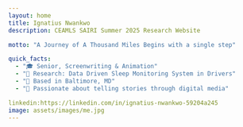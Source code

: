```yaml
---
layout: home
title: Ignatius Nwankwo
description: CEAMLS SAIRI Summer 2025 Research Website

motto: "A Journey of A Thousand Miles Begins with a single step"

quick_facts:
  - "🎓 Senior, Screenwriting & Animation"
  - "🔬 Research: Data Driven Sleep Monitoring System in Drivers"
  - "📍 Based in Baltimore, MD"
  - "🎨 Passionate about telling stories through digital media"

linkedin:https://linkedin.com/in/ignatius-nwankwo-59204a245
image: assets/images/me.jpg
---
```

